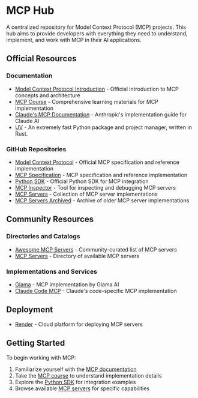 # MCP Hub

A centralized repository for Model Context Protocol (MCP) projects. This hub aims to provide developers with everything they need to understand, implement, and work with MCP in their AI applications.

## Official Resources

### Documentation
- [Model Context Protocol Introduction](https://modelcontextprotocol.io/introduction) - Official introduction to MCP concepts and architecture
- [MCP Course](https://huggingface.co/learn/mcp-course) - Comprehensive learning materials for MCP implementation
- [Claude's MCP Documentation](https://docs.anthropic.com/en/docs/claude-code/overview) - Anthropic's implementation guide for Claude AI
- [UV](https://docs.astral.sh/uv/) - An extremely fast Python package and project manager, written in Rust.

### GitHub Repositories
- [Model Context Protocol](https://github.com/modelcontextprotocol/modelcontextprotocol) - Official MCP specification and reference implementation
- [MCP Specification](https://github.com/modelcontextprotocol/modelcontextprotocol) - MCP specification and reference implementation
- [Python SDK](https://github.com/modelcontextprotocol/python-sdk) - Official Python SDK for MCP integration
- [MCP Inspector](https://github.com/modelcontextprotocol/inspector) - Tool for inspecting and debugging MCP servers
- [MCP Servers](https://github.com/modelcontextprotocol/servers) - Collection of MCP server implementations
- [MCP Servers Archived](https://github.com/modelcontextprotocol/servers-archived) - Archive of older MCP server implementations

## Community Resources

### Directories and Catalogs
- [Awesome MCP Servers](https://mcpservers.org/) - Community-curated list of MCP servers
- [MCP Servers](https://mcp.so/) - Directory of available MCP servers

### Implementations and Services
- [Glama](https://glama.ai/mcp) - MCP implementation by Glama AI
- [Claude Code MCP](https://glama.ai/mcp/servers/@auchenberg/claude-code-mcp) - Claude's code-specific MCP implementation

## Deployment
- [Render](https://render.com/) - Cloud platform for deploying MCP servers

## Getting Started

To begin working with MCP:

1. Familiarize yourself with the [MCP documentation](https://modelcontextprotocol.io/introduction)
2. Take the [MCP course](https://huggingface.co/learn/mcp-course) to understand implementation details
3. Explore the [Python SDK](https://github.com/modelcontextprotocol/python-sdk) for integration examples
4. Browse available [MCP servers](https://mcp.so/) for specific capabilities

